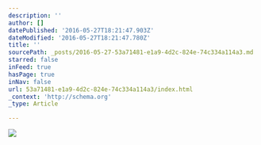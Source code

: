 ```yaml
---
description: ''
author: []
datePublished: '2016-05-27T18:21:47.903Z'
dateModified: '2016-05-27T18:21:47.780Z'
title: ''
sourcePath: _posts/2016-05-27-53a71481-e1a9-4d2c-824e-74c334a114a3.md
starred: false
inFeed: true
hasPage: true
inNav: false
url: 53a71481-e1a9-4d2c-824e-74c334a114a3/index.html
_context: 'http://schema.org'
_type: Article

---
```

![](https://the-grid-user-content.s3-us-west-2.amazonaws.com/9cbb52b2-c992-418c-9614-182ab80de9fe.jpg)